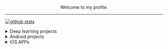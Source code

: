 
<div align="center">
  <p>Welcome to my profile.</p>
</div>


****

[![github stats](https://github-readme-stats.dreamcontinue.vercel.app/api?username=syt2&show_icons=true&theme=dracula&count_private=true&include_all_commits=true)](https://github.com/syt2)


<details>
  <summary>Deep learning projects</summary>
    <a href="https://github.com/syt2/CNN">
      <img align="center" src="https://github-readme-stats.dreamcontinue.vercel.app/api/pin/?username=syt2&theme=dracula&repo=CNN" />
    </a>
    <a href="https://github.com/syt2/SKNet">
      <img align="center" src="https://github-readme-stats.dreamcontinue.vercel.app/api/pin/?username=syt2&theme=dracula&repo=SKNet" />
    </a>
    <a href="https://github.com/syt2/CRA">
      <img align="center" src="https://github-readme-stats.dreamcontinue.vercel.app/api/pin/?username=syt2&theme=dracula&repo=CRA" />
    </a>
    <a href="https://github.com/syt2/KAConv">
      <img align="center" src="https://github-readme-stats.dreamcontinue.vercel.app/api/pin/?username=syt2&theme=dracula&repo=KAConv" />
    </a>
</details>

<details>
  <summary>Android projects</summary>
    <a href="https://github.com/syt2/Lavender">
      <img align="center" src="https://github-readme-stats.dreamcontinue.vercel.app/api/pin/?username=syt2&theme=dracula&repo=Lavender" />
    </a>
    <a href="https://github.com/syt2/500pxdownloader">
      <img align="center" src="https://github-readme-stats.dreamcontinue.vercel.app/api/pin/?username=syt2&theme=dracula&repo=500pxdownloader" />
    </a>
</details>
<details>
  <summary>iOS APPs</summary>
    <a href="https://apps.apple.com/app/id1658454999">
      <img align="center" src="https://www.tracepad.site/icon.png" width=120/>
    </a>
</details>

<!--
[![Top Langs](https://github-readme-stats.vercel.app/api/top-langs/?username=syt2)](https://github.com/anuraghazra/github-readme-stats)
-->
